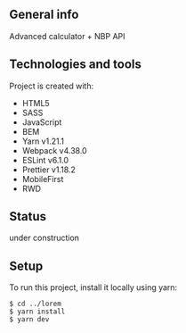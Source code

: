 ## General info  
Advanced calculator + NBP API

## Technologies and tools
Project is created with:
* HTML5
* SASS
* JavaScript
* BEM
* Yarn v1.21.1
* Webpack v4.38.0
* ESLint v6.1.0
* Prettier v1.18.2
* MobileFirst
* RWD

## Status
under construction

## Setup
To run this project, install it locally using yarn:

```
$ cd ../lorem
$ yarn install
$ yarn dev
```